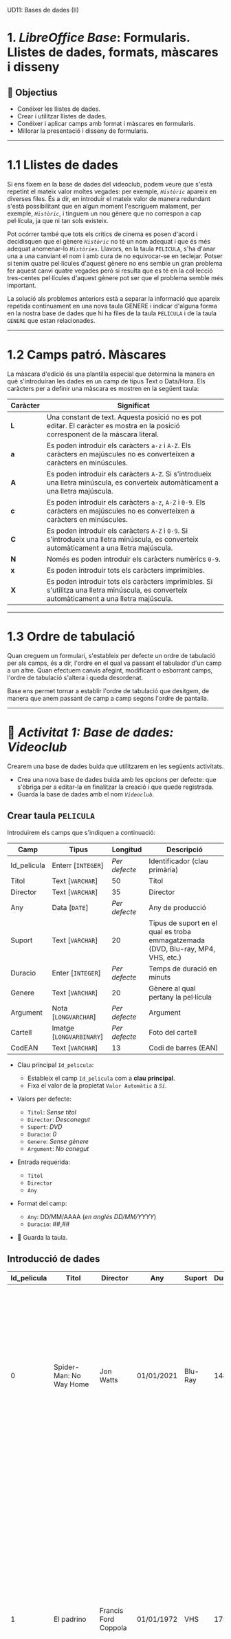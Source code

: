 UD11: Bases de dades (II)

# 1. *LibreOffice Base*: Formularis. Llistes de dades, formats, màscares i disseny

## 🎯 Objectius

- Conéixer les llistes de dades.
- Crear i utilitzar llistes de dades.
- Conéixer i aplicar camps amb format i màscares en formularis.
- Millorar la presentació i disseny de formularis.

---

# 1.1 Llistes de dades

Si ens fixem en la base de dades del videoclub, podem veure que s'està repetint el mateix valor moltes vegades: per exemple, *`Històric`* apareix en diverses files. És a dir, en introduir el mateix valor de manera redundant s'està possibilitant que en algun moment l'escriguem malament, per exemple, *`Històric`*, i tinguem un nou gènere que no correspon a cap pel·lícula, ja que ni tan sols existeix.

Pot ocórrer també que tots els crítics de cinema es posen d'acord i decidisquen que el gènere *`Històric`* no té un nom adequat i que és més adequat anomenar-lo *`Històries`*. Llavors, en la taula `PELICULA`, s'ha d'anar una a una canviant el nom i amb cura de no equivocar-se en teclejar. Potser si tenim quatre pel·lícules d'aquest gènere no ens semble un gran problema fer aquest canvi quatre vegades però si resulta que es té en la col·lecció tres-centes pel·lícules d'aquest gènere pot ser que el problema semble més important.

La solució als problemes anteriors està a separar la informació que apareix repetida contínuament en una nova taula GENERE i indicar d'alguna forma en la nostra base de dades que hi ha files de la taula `PELICULA` i de la taula `GENERE` que estan relacionades.

---

# 1.2 Camps patró. Màscares

La màscara d'edició és una plantilla especial que determina la manera en què s'introduiran les dades en un camp de tipus Text o Data/Hora. Els caràcters per a definir una màscara es mostren en la següent taula:

Caràcter | Significat
-|-
**L** | Una constant de text. Aquesta posició no es pot editar. El caràcter es mostra en la posició corresponent de la màscara literal.
**a** | Es poden introduir els caràcters `a-z` i `A-Z`. Els caràcters en majúscules no es converteixen a caràcters en minúscules.
**A** | Es poden introduir els caràcters `A-Z`. Si s'introdueix una lletra minúscula, es converteix automàticament a una lletra majúscula.
**c** | Es poden introduir els caràcters `a-z`, `A-Z` i `0-9`. Els caràcters en majúscules no es converteixen a caràcters en minúscules.
**C** | Es poden introduir els caràcters `A-Z` i `0-9`. Si s'introdueix una lletra minúscula, es converteix automàticament a una lletra majúscula.
**N** | Només es poden introduir els caràcters numèrics `0-9`.
**x** | Es poden introduir tots els caràcters imprimibles.
**X** | Es poden introduir tots els caràcters imprimibles. Si s'utilitza una lletra minúscula, es converteix automàticament a una lletra majúscula.

---

# 1.3 Ordre de tabulació

Quan creguem un formulari, s'estableix per defecte un ordre de tabulació per als camps, és a dir, l'ordre en el qual va passant el tabulador d'un camp a un altre. Quan efectuem canvis afegint, modificant o esborrant camps, l'ordre de tabulació s'altera i queda desordenat.

Base ens permet tornar a establir l'ordre de tabulació que desitgem, de manera que anem passant de camp a camp segons l'ordre de pantalla.

---

# 📝 *Activitat 1: Base de dades: Videoclub*

Crearem una base de dades buida que utilitzarem en les següents activitats.

- Crea una nova base de dades buida amb les opcions per defecte: que s'òbriga per a editar-la en finalitzar la creació i que quede registrada.
- Guarda la base de dades amb el nom *`Videoclub`*.

## Crear taula `PELICULA`

Introduirem els camps que s'indiquen a continuació:

Camp | Tipus | Longitud | Descripció
-|-|-|-
Id_pelicula | Enterr [`INTEGER`] | *Per defecte* | Identificador (clau primària)
Titol | Text [`VARCHAR`] | 50 | Títol
Director | Text [`VARCHAR`] | 35 | Director
Any | Data [`DATE`] | *Per defecte* | Any de producció
Suport | Text [`VARCHAR`] | 20 | Tipus de suport en el qual es troba emmagatzemada (DVD, Blu-ray, MP4, VHS, etc.)
Duracio | Enter [`INTEGER`] | *Per defecte* | Temps de duració en minuts
Genere | Text [`VARCHAR`] | 20 | Gènere al qual pertany la pel·lícula
Argument | Nota [`LONGVARCHAR`] |*Per defecte* | Argument
Cartell | Imatge [`LONGVARBINARY`] | *Per defecte* |Foto del cartell
CodEAN | Text [`VARCHAR`] | 13 | Codi de barres (EAN)

- Clau principal `Id_pelicula`:
  - Estableix el camp `Id_pelicula` com a **clau principal**.
  - Fixa el valor de la propietat `Valor Automàtic` a *`Sí`*.

- Valors per defecte:
  - `Titol`: *Sense títol*
  - `Director`: *Desconegut*
  - `Suport`: *DVD*
  - `Duracio`: *0*
  - `Genere`: *Sense gènere*
  - `Argument`: *No conegut*

- Entrada requerida:
  - `Titol`
  - `Director`
  - `Any`

- Format del camp:
  - `Any`: DD/MM/AAAA (*en anglés DD/MM/YYYY*)
  - `Duracio`: ##,##

- 💾 Guarda la taula.

## Introducció de dades

| Id_pelicula  | Titol  | Director  | Any  | Suport  | Duracio  | Genere  | Argument  | Cartell  | CodEAN  |
|--- |--- |--- |--- |--- |--- |--- |--- |--- |--- |
| 0  | Spider-Man: No Way Home  | Jon Watts  | 01/01/2021  | Blu-Ray  | 148  | Acció  | El nostre heroi, veí i amic és desemmascarat, i per tant, ja no és capaç de separar la seua vida normal dels enormes riscos que comporta ser un superheroi. Quan demana ajuda al Doctor Strange, els riscos passen a ser encara més perillosos, obligant-lo a descobrir el que realment significa ser ell.  | `<OBJECT>`  | 8400000000000  |
| 1  | El padrino  | Francis Ford Coppola  | 01/01/1972  | VHS  | 175  | Drama  | Amèrica, anys 40. Do Vito Corleone és el respectat i temut cap d'una de les cinc famílies de la màfia de Nova York. Té quatre fills: Connie, l'impulsiu Sonny , el pusil·lànime Fredo i Michael, que no vol saber res dels negocis del seu pare. Quan Corleone, en contra dels consells de 'Il consigliere' Tom Hagen, es nega a participar en el negoci de les drogues, el cap d'una altra banda ordena el seu assassinat. Comença llavors una violenta i cruenta guerra entre les famílies mafioses.  | `<OBJECT>`  | 8411111111111  |
| 2  | Cadena perpetua  | Frank Darabont  | 01/01/1994  | DVD  | 142  | Drama  | Acusat de l'assassinat de la seua dona, Andrew Dufresne, després de ser condemnat a cadena perpètua, és enviat a la presó de Shawshank. Amb el pas dels anys aconseguirà guanyar-se la confiança del director del centre i el respecte dels seus companys de presó, especialment de Xarxa, el cap de la màfia dels suborns.  | `<OBJECT>`  | 8422222222222  |
| 3  | Pulp Fiction  | Quentin Tarantino  | 01/01/1994  | DVD  | 153  | Thriller  | Jules i Vincent, dos assassins a sou amb no massa llums, treballen per al gàngster Marsellus Wallace. Vincent li confessa a Jules que Marsellus li ha demanat que cuide de Mia, la seua atractiva dona. Jules li recomana prudència perquè és molt perillós sobrepassar-se amb la núvia del cap. Quan arriba l'hora de treballar, tots dos han de posar-se "mans a l'obra". La seua missió: recuperar un misteriós maletí.  | `<OBJECT>`  | 8433333333333  |
| 4  | El milagro de P. Tinto  | Javier Fesser  | 01/01/1998  | DVD  | 104  | Comèdia  | En la seua més tendra infància, el xiquet P. Negre té una revelació: el seu propòsit ha de ser la procreació. 15 anys després, P. Negre i Olivia formen una llar al qual no arriben xiquets. 50 anys després, acullen a dos marcians.  | `<OBJECT>`  | 8444444444444  |
| 5  | Campeones  | Javier Fesser  | 01/01/2018  | Blu-Ray  | 124  | Comèdia  | El segon entrenador d'un equip de bàsquet, després d'una baralla amb el primer entrenador i un accident de cotxe, és obligat a complir 90 dies de treballs socials entrenant a un equip de persones amb discapacitat intel·lectual.  | `<OBJECT>`  | 8455555555555  |

## Formulari `FPELICULA`

- Crea un formulari utilitzant l'auxiliar que continga tots els camps de la taula `PELICULA`.
- Tria la disposició `En columnes - Etiquetes a l'esquerra`.
- Guarda el formulari amb el nom `FPELICULA`.

## Introducció de cartells

- Per a cadascun dels registres de la taula `PELICULA`, descàrrega d'Internet una imatge del cartell i afig aquesta imatge en el camp `Cartell`.
- ***Procura que les fotos no ocupen molt espai***.

## Disseny del formulary

- Camp `Cartell`:
  - El cartell de les pel·lícules es mostra xicotet i no es pot apreciar bé.
  - Fes clic en el camp `Cartell`. Mou-lo a la dreta del formulari. Fes-lo més gran.

- Camp `Argument`
  - Encara que en principi es mostra bé l'argument, ens assegurarem.
  - Canvia la propietat `Alineació vert` al valor *`Superior`*.
  - Canvia la propietat `Divisió de paraules` al valor *`Sí`*.

## Llista de dades

### Taula `GENERE`. Edició

- Crearem una nova taula `GENERE` que continga tots els gèneres de cinema.
- Introdueix els camps que s'indiquen a continuació:

Camp | Tipus | Longitud | Descripció
-|-|-|-
Genere | Text [`VARCHAR`] | 20 | Gènere de cinema (clau primària)

- Marca el camp `Genere` com a *`Clau primària`*

### Taula `GENERE`. Entrada de dades

- Introdueix diversos registres amb els diferents tipus de gènere:

| Genere  |
|--- |
| Acció  |
| Aventures  |
| Bèl·lic  |
| Ciència-ficció  |
| Comèdia  |
| Documental  |
| Drama  |
| Històric  |
| Terror  |
| Thriller  |

### Formulari `FPELICULA`. Crear llista de gèneres

Ara modificarem el formulari perquè el camp gènere siga una llista desplegable amb els valors que hem introduït anteriorment.

- Obri el formulari en vista disseny.
- Prem sobre la icona de la barra lateral esquerra anomenada `Quadre de llista`.
- Dibuixa el nou control a la dreta del camp gènere.
- Apareixerà l'assistent per a guiar-nos en el procés. Seguim els passos corresponents:
  - Tria la taula GENERE.
  - `Endavant >`
  - Selecciona el camp `Genere`.
  - `Endavant >`
  - Tria el camp `Genere` tant en la llista de l'esquerra com en la dreta.
  - `Finalitza`
- Suprimeix l'anterior camp d'entrada de `Genere` i deixa el nou quadre de llista.

### Taula `SUPORT`. Edició

- Crearem una nova taula `SUPORT`.
- Introdueix els camps que s'indiquen a continuació:

Camp | Tipus | Longitud | Descripció
-|-|-|-
Suport | Text [`VARCHAR`] | 20 | Tipus de suport en el qual es graven les pel·lícules (clau primària)

- Marca el camp `Suport` com a *`Clau primària`*

### Taula `SUPORT`. Entrada de dades

- Introdueix diversos registres amb els diferents tipus de gènere:

| Suport  |
|--- |
| BLU-RAY  |
| DVD  |
| SD  |
| USB  |
| VHS  |

### Formulari `FPELICULA`. Crear llista de suports

- Repeteix el mateix procés que has realitzat per al camp `Genere`, però aquesta vegada sobre el camp `Suport`. Modifica el necessari en el formulari.

## Aplicar màscara. Camp `CodEAN`

- Obri el formulari en vista disseny.
- Prem sobre la icona de les fletxes de la barra lateral esquerra i en `Més controls`.
- Prem en la icona `Camp emmascarat` (o *de patró*).
- Dibuixa el camp en el formulari al costat del camp `CodEAN`.
- Fes doble clic sobre el camp. En la pestanya **General**, en la propietat `Nom` escriu *`Cod. barres emmascarat`*.
- Tria la propietat `Edita la màscara`. Escriu la màscara *`NNNNNNNNNNNNN`* per a mostrar el format estàndard de codi de barres amb 13 números.
- En la propietat `Màscara literal` escriu també *`NNNNNNNNNNNNN`*.
  - Els camps patró consten d'una màscara d'entrada i d'una màscara de caràcters.
  - La màscara d'entrada determina quines dades es poden introduir.
  - La màscara de caràcters determina els continguts del camp patró quan es carrega el formulari.
- En la propietat `Vora` posa el valor *`Vista en 3D`*.
- Selecciona la pestanya `Dades`. Desplega la llista i tria el camp `CodEAN`.
- Suprimeix l'anterior camp d'entrada de `CodEAN` i deixa el nou camp emmascarat.

## Aplicar màscara. Camp `Any`

- Afig un nou `Camp emmascarat` (o *de patró*).
- Dibuixa el camp en el formulari al costat del camp `Any`.
- Fes doble clic sobre el camp. En la pestanya **General**, en la propietat `Nom` escriu *`Any emmascarat`*.
- Tria la propietat `Edita la màscara`. Escriu la màscara *`LLLLLLNNNN`* per a mostrar el format estàndard de codi de barres amb 13 números.
- En la propietat `Màscara literal` escriu *`01/01/____`*.
- Suprimeix l'anterior camp d'entrada de `Any` i deixa el nou camp emmascarat.

## Ordre de tabulació

- Obri el formulari en vista disseny.
- En la barra d'eines inferior, fes clic en la icona `Ordre d'activació`.
- Mou els diferents camps perquè quede l'ordre correcte:

![](img/ud11_act1_ordre_tabulacio.png)

- 💾 Guarda els canvis i tanca el formulari.
- Fes doble clic en el formulari. Comprova que ara està correcte l'ordre de tabulació. Per a això, passa amb la tecla tabulador d'un camp a un altre.

![](img/ud11_act1_final.png)

- Tanca el formulari.
- 💾 Guarda els canvis en la base de dades.
- Tanca la base de dades "Videoclub".

